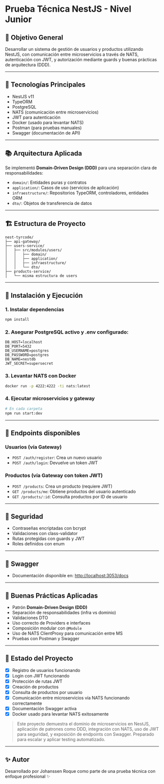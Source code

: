 # Prueba Técnica NestJS - Nivel Junior

## 🚀 Objetivo General

Desarrollar un sistema de gestión de usuarios y productos utilizando NestJS, con comunicación entre microservicios a través de NATS, autenticación con JWT, y autorización mediante guards y buenas prácticas de arquitectura (DDD).

---

## 🎳 Tecnologías Principales

- NestJS v11
- TypeORM
- PostgreSQL
- NATS (comunicación entre microservicios)
- JWT para autenticación
- Docker (usado para levantar NATS)
- Postman (para pruebas manuales)
- Swagger (documentación de API)

---

## 📚 Arquitectura Aplicada

Se implementó **Domain-Driven Design (DDD)** para una separación clara de responsabilidades:

- `domain/`: Entidades puras y contratos
- `application/`: Casos de uso (servicios de aplicación)
- `infraestructure/`: Repositorios TypeORM, controladores, entidades ORM
- `dto/`: Objetos de transferencia de datos

---

## 🏗️ Estructura de Proyecto

```
nest-tyrcode/
├── api-gateway/
├── users-service/
│   ├── src/modules/users/
│   │   ├── domain/
│   │   ├── application/
│   │   ├── infraestructure/
│   │   └── dto/
├── products-service/
│   └── misma estructura de users
```

---

## 🔧 Instalación y Ejecución

### 1. Instalar dependencias

```bash
npm install
```

### 2. Asegurar PostgreSQL activo y .env configurado:

```env
DB_HOST=localhost
DB_PORT=5432
DB_USERNAME=postgres
DB_PASSWORD=postgres
DB_NAME=nestdb
JWT_SECRET=supersecret
```

### 3. Levantar NATS con Docker

```bash
docker run -p 4222:4222 -ti nats:latest
```

### 4. Ejecutar microservicios y gateway

```bash
# En cada carpeta
npm run start:dev
```

---

## 🔢 Endpoints disponibles

### Usuarios (vía Gateway)

- `POST /auth/register`: Crea un nuevo usuario
- `POST /auth/login`: Devuelve un token JWT

### Productos (vía Gateway con token JWT)

- `POST /products`: Crea un producto (requiere JWT)
- `GET /products/me`: Obtiene productos del usuario autenticado
- `GET /products/:id`: Consulta productos por ID de usuario

---

## 🔐 Seguridad

- Contraseñas encriptadas con bcrypt
- Validaciones con class-validator
- Rutas protegidas con guards y JWT
- Roles definidos con enum

---

## 📄 Swagger

- Documentación disponible en: [http://localhost:3053/docs](http://localhost:3053/docs)

---

## 📝 Buenas Prácticas Aplicadas

- Patrón **Domain-Driven Design (DDD)**
- Separación de responsabilidades (infra vs dominio)
- Validaciones DTO
- Uso correcto de Providers e interfaces
- Composición modular con `@Module`
- Uso de NATS ClientProxy para comunicación entre MS
- Pruebas con Postman y Swagger

---

## 🙏 Estado del Proyecto

- [x] Registro de usuarios funcionando
- [x] Login con JWT funcionando
- [x] Protección de rutas JWT
- [x] Creación de productos
- [x] Consulta de productos por usuario
- [x] Comunicación entre microservicios vía NATS funcionando correctamente
- [x] Documentación Swagger activa
- [x] Docker usado para levantar NATS exitosamente

> Este proyecto demuestra el dominio de microservicios en NestJS, aplicación de patrones como DDD, integración con NATS, uso de JWT para seguridad, y exposición de endpoints con Swagger. Preparado para escalar y aplicar testing automatizado.

---

## ✨ Autor

Desarrollado por Johanssen Roque como parte de una prueba técnica con enfoque profesional ✨
